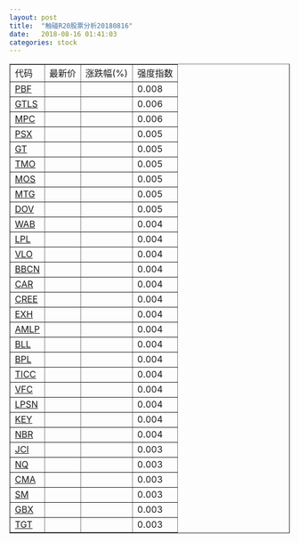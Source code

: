 ```yaml
---
layout: post
title:  "触碰R20股票分析20180816"
date:   2018-08-16 01:41:03
categories: stock
---
```

<script type="text/javascript">
var stockList = []
stockList.push('gb_pbf');
stockList.push('gb_gtls');
stockList.push('gb_mpc');
stockList.push('gb_psx');
stockList.push('gb_gt');
stockList.push('gb_tmo');
stockList.push('gb_mos');
stockList.push('gb_mtg');
stockList.push('gb_dov');
stockList.push('gb_wab');
stockList.push('gb_lpl');
stockList.push('gb_vlo');
stockList.push('gb_bbcn');
stockList.push('gb_car');
stockList.push('gb_cree');
stockList.push('gb_exh');
stockList.push('gb_amlp');
stockList.push('gb_bll');
stockList.push('gb_bpl');
stockList.push('gb_ticc');
stockList.push('gb_vfc');
stockList.push('gb_lpsn');
stockList.push('gb_key');
stockList.push('gb_nbr');
stockList.push('gb_jci');
stockList.push('gb_nq');
stockList.push('gb_cma');
stockList.push('gb_sm');
stockList.push('gb_gbx');
stockList.push('gb_tgt');
</script>

<table border="1">
 <tr>
 <td>代码</td>
  <td>最新价</td>
  <td>涨跌幅(%)</td>
 <td>强度指数</td>
</tr>
  <tr id="pbf"><td><a href="http://stock.finance.sina.com.cn/usstock/quotes/PBF.html" target="_blank">PBF</a></td><td></td><td></td><td>0.008</td></tr>
  <tr id="gtls"><td><a href="http://stock.finance.sina.com.cn/usstock/quotes/GTLS.html" target="_blank">GTLS</a></td><td></td><td></td><td>0.006</td></tr>
  <tr id="mpc"><td><a href="http://stock.finance.sina.com.cn/usstock/quotes/MPC.html" target="_blank">MPC</a></td><td></td><td></td><td>0.006</td></tr>
  <tr id="psx"><td><a href="http://stock.finance.sina.com.cn/usstock/quotes/PSX.html" target="_blank">PSX</a></td><td></td><td></td><td>0.005</td></tr>
  <tr id="gt"><td><a href="http://stock.finance.sina.com.cn/usstock/quotes/GT.html" target="_blank">GT</a></td><td></td><td></td><td>0.005</td></tr>
  <tr id="tmo"><td><a href="http://stock.finance.sina.com.cn/usstock/quotes/TMO.html" target="_blank">TMO</a></td><td></td><td></td><td>0.005</td></tr>
  <tr id="mos"><td><a href="http://stock.finance.sina.com.cn/usstock/quotes/MOS.html" target="_blank">MOS</a></td><td></td><td></td><td>0.005</td></tr>
  <tr id="mtg"><td><a href="http://stock.finance.sina.com.cn/usstock/quotes/MTG.html" target="_blank">MTG</a></td><td></td><td></td><td>0.005</td></tr>
  <tr id="dov"><td><a href="http://stock.finance.sina.com.cn/usstock/quotes/DOV.html" target="_blank">DOV</a></td><td></td><td></td><td>0.005</td></tr>
  <tr id="wab"><td><a href="http://stock.finance.sina.com.cn/usstock/quotes/WAB.html" target="_blank">WAB</a></td><td></td><td></td><td>0.004</td></tr>
  <tr id="lpl"><td><a href="http://stock.finance.sina.com.cn/usstock/quotes/LPL.html" target="_blank">LPL</a></td><td></td><td></td><td>0.004</td></tr>
  <tr id="vlo"><td><a href="http://stock.finance.sina.com.cn/usstock/quotes/VLO.html" target="_blank">VLO</a></td><td></td><td></td><td>0.004</td></tr>
  <tr id="bbcn"><td><a href="http://stock.finance.sina.com.cn/usstock/quotes/BBCN.html" target="_blank">BBCN</a></td><td></td><td></td><td>0.004</td></tr>
  <tr id="car"><td><a href="http://stock.finance.sina.com.cn/usstock/quotes/CAR.html" target="_blank">CAR</a></td><td></td><td></td><td>0.004</td></tr>
  <tr id="cree"><td><a href="http://stock.finance.sina.com.cn/usstock/quotes/CREE.html" target="_blank">CREE</a></td><td></td><td></td><td>0.004</td></tr>
  <tr id="exh"><td><a href="http://stock.finance.sina.com.cn/usstock/quotes/EXH.html" target="_blank">EXH</a></td><td></td><td></td><td>0.004</td></tr>
  <tr id="amlp"><td><a href="http://stock.finance.sina.com.cn/usstock/quotes/AMLP.html" target="_blank">AMLP</a></td><td></td><td></td><td>0.004</td></tr>
  <tr id="bll"><td><a href="http://stock.finance.sina.com.cn/usstock/quotes/BLL.html" target="_blank">BLL</a></td><td></td><td></td><td>0.004</td></tr>
  <tr id="bpl"><td><a href="http://stock.finance.sina.com.cn/usstock/quotes/BPL.html" target="_blank">BPL</a></td><td></td><td></td><td>0.004</td></tr>
  <tr id="ticc"><td><a href="http://stock.finance.sina.com.cn/usstock/quotes/TICC.html" target="_blank">TICC</a></td><td></td><td></td><td>0.004</td></tr>
  <tr id="vfc"><td><a href="http://stock.finance.sina.com.cn/usstock/quotes/VFC.html" target="_blank">VFC</a></td><td></td><td></td><td>0.004</td></tr>
  <tr id="lpsn"><td><a href="http://stock.finance.sina.com.cn/usstock/quotes/LPSN.html" target="_blank">LPSN</a></td><td></td><td></td><td>0.004</td></tr>
  <tr id="key"><td><a href="http://stock.finance.sina.com.cn/usstock/quotes/KEY.html" target="_blank">KEY</a></td><td></td><td></td><td>0.004</td></tr>
  <tr id="nbr"><td><a href="http://stock.finance.sina.com.cn/usstock/quotes/NBR.html" target="_blank">NBR</a></td><td></td><td></td><td>0.004</td></tr>
  <tr id="jci"><td><a href="http://stock.finance.sina.com.cn/usstock/quotes/JCI.html" target="_blank">JCI</a></td><td></td><td></td><td>0.003</td></tr>
  <tr id="nq"><td><a href="http://stock.finance.sina.com.cn/usstock/quotes/NQ.html" target="_blank">NQ</a></td><td></td><td></td><td>0.003</td></tr>
  <tr id="cma"><td><a href="http://stock.finance.sina.com.cn/usstock/quotes/CMA.html" target="_blank">CMA</a></td><td></td><td></td><td>0.003</td></tr>
  <tr id="sm"><td><a href="http://stock.finance.sina.com.cn/usstock/quotes/SM.html" target="_blank">SM</a></td><td></td><td></td><td>0.003</td></tr>
  <tr id="gbx"><td><a href="http://stock.finance.sina.com.cn/usstock/quotes/GBX.html" target="_blank">GBX</a></td><td></td><td></td><td>0.003</td></tr>
  <tr id="tgt"><td><a href="http://stock.finance.sina.com.cn/usstock/quotes/TGT.html" target="_blank">TGT</a></td><td></td><td></td><td>0.003</td></tr>
</table>
